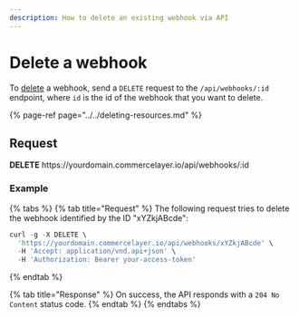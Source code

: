 ```yaml
---
description: How to delete an existing webhook via API
---
```


# Delete a webhook

To <a href="https://docs.commercelayer.io/developers/deleting-resources" target="_blank">delete</a> a webhook, send a `DELETE` request to the `/api/webhooks/:id` endpoint, where `id` is the id of the webhook that you want to delete.

{% page-ref page="../../deleting-resources.md" %}

## Request

**DELETE** https://<i></i>yourdomain.commercelayer.io/api/webhooks/:id

### Example

{% tabs %}
{% tab title="Request" %}
The following request tries to delete the webhook identified by the ID "xYZkjABcde":

```javascript
curl -g -X DELETE \
  'https://yourdomain.commercelayer.io/api/webhooks/xYZkjABcde' \
  -H 'Accept: application/vnd.api+json' \
  -H 'Authorization: Bearer your-access-token'
```
{% endtab %}

{% tab title="Response" %}
On success, the API responds with a `204 No Content` status code.
{% endtab %}
{% endtabs %}


